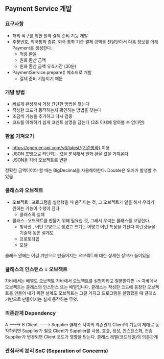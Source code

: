 ## Payment Service 개발
### 요구사항
- 해외 직구를 위한 원화 결제 준비 기능 개발
- 주문번호, 외국통화 종류, 외국 통화 기준 결제 금액을 전달받아서 다음 정보를 더해 Payment를 생성한다.
  - 적용 환율
  - 원화 환산 금액
  - 원화 환산 금액 유효시간 (30분)
- PaymentService.prepare() 메소드로 개발 
  - 결제 준비 기능이기 때문

### 개발 방법
- 빠르게 완성해서 가장 간단한 방법을 찾는다
- 작성한 코드가 동작하는지 확인하는 방법을 찾는다
- 조금씩 기능을 추가하고 다시 검증
- 코드를 이해하기 쉽게 코멘트 설명을 담는다 (3초 이내에 알아볼 수 없다면)

### 환율 가져오기
- https://open.er-api.com/v6/latest/{기준통화} 이용
- JSON 포맷으로 리턴되는 값을 분석해서 원화 환율 값을 가져온다
- JSON을 자바 오브젝트로 변환 

정확한 금액이어야 할 때는 BigDecimal을 사용해야한다. Double은 오차가 발생할 수 있음

### 클래스와 오브젝트 
- 오브젝트 : 프로그램을 실행했을 때 움직이는 것, 그 오브젝트가 일을 해서 우리가 원하는 기능이 수행이 된다.
  - 클래스의 실체
- 클래스 : 오브젝트를 만들기 위해 필요한 것, 그래서 우리는 클래스를 코딩한다. 
  - 청사진 , 어떤 모양으로 생겼고 크기는 어떻고 어떤 특징을 가진다 이런것들을 기술해 놓은 설계도
  - 프로토타입
  - 모델

클래스 안에는 이걸 기반으로 만들어지는 오브젝트에 대한 상세한 정보가 들어있음

### 클래스의 인스턴스 = 오브젝트 
자바에서는 배열도 오브젝트
자바에서 오브젝트를 설명하라고 질문한다면 -> 자바에서 오브젝트는 클래스의 인스턴스 또는 배열입니다. 
클래스는 작성한 코드에 등장한 오브젝트를 만들어 내기 위한 설계도 
오브젝트는 그걸 가지고 프로그램을 실행했을 때 클래스 기반으로 만들어지는 실제 동작하는 무엇.

### 의존관계 Dependency
A ---> B 
Client ---> Supplier
클래스 사이의 의존관계
Client의 기능이 제대로 동작하려면 Supplier가 필요
Client가 Supplier를 사용, 호출, 생성, 인스턴스화, 전송
Supplier가 변경되면 Client 코드가 영향을 받는다.
클래스 레벨(코드레벨)의 의존관계


### 관심사의 분리 SoC (Separation of Concerns)
